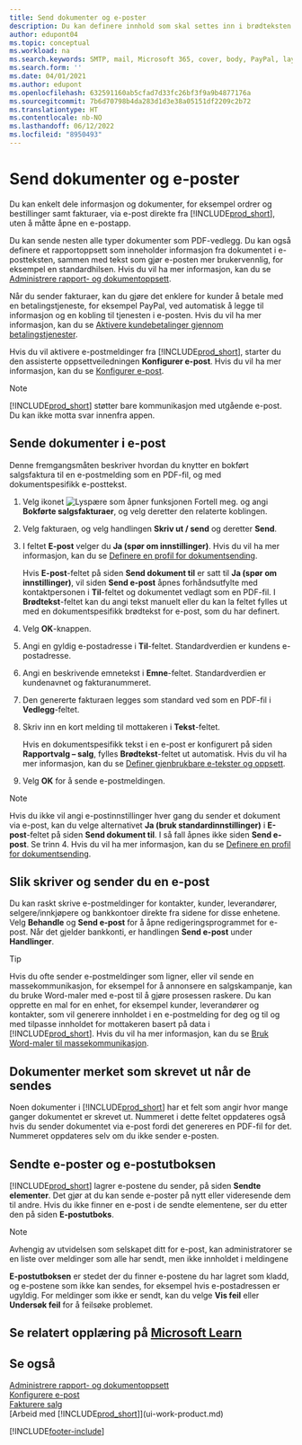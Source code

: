 ```yaml
---
title: Send dokumenter og e-poster
description: Du kan definere innhold som skal settes inn i brødteksten i en e-postmelding, for eksempel en PayPal-kobling. Du kan også legge ved dokumenter i e-postmeldinger.
author: edupont04
ms.topic: conceptual
ms.workload: na
ms.search.keywords: SMTP, mail, Microsoft 365, cover, body, PayPal, layout
ms.search.form: ''
ms.date: 04/01/2021
ms.author: edupont
ms.openlocfilehash: 632591160ab5cfad7d33fc26bf3f9a9b4877176a
ms.sourcegitcommit: 7b6d70798b4da283d1d3e38a05151df2209c2b72
ms.translationtype: HT
ms.contentlocale: nb-NO
ms.lasthandoff: 06/12/2022
ms.locfileid: "8950493"
---
```

# <a name="send-documents-and-emails"></a>Send dokumenter og e-poster

Du kan enkelt dele informasjon og dokumenter, for eksempel ordrer og bestillinger samt fakturaer, via e-post direkte fra [!INCLUDE[prod_short](includes/prod_short.md)], uten å måtte åpne en e-postapp.  

Du kan sende nesten alle typer dokumenter som PDF-vedlegg. Du kan også definere et rapportoppsett som inneholder informasjon fra dokumentet i e-postteksten, sammen med tekst som gjør e-posten mer brukervennlig, for eksempel en standardhilsen. Hvis du vil ha mer informasjon, kan du se [Administrere rapport- og dokumentoppsett](ui-manage-report-layouts.md). <!--this topic does not mention how to set up a layout for email. Need to investigate.-->

Når du sender fakturaer, kan du gjøre det enklere for kunder å betale med en betalingstjeneste, for eksempel PayPal, ved automatisk å legge til informasjon og en kobling til tjenesten i e-posten. Hvis du vil ha mer informasjon, kan du se [Aktivere kundebetalinger gjennom betalingstjenester](sales-how-enable-payment-service-extensions.md).

Hvis du vil aktivere e-postmeldinger fra [!INCLUDE[prod_short](includes/prod_short.md)], starter du den assisterte oppsettveiledningen **Konfigurer e-post**. Hvis du vil ha mer informasjon, kan du se [Konfigurer e-post](admin-how-setup-email.md).

> [!NOTE]
> [!INCLUDE[prod_short](includes/prod_short.md)] støtter bare kommunikasjon med utgående e-post. Du kan ikke motta svar innenfra appen.

## <a name="to-send-documents-by-email"></a>Sende dokumenter i e-post

Denne fremgangsmåten beskriver hvordan du knytter en bokført salgsfaktura til en e-postmelding som en PDF-fil, og med dokumentspesifikk e-posttekst. <!--update this-->

1. Velg ikonet ![Lyspære som åpner funksjonen Fortell meg.](media/ui-search/search_small.png "Fortell hva du vil gjøre") og angi **Bokførte salgsfakturaer**, og velg deretter den relaterte koblingen.
2. Velg fakturaen, og velg handlingen **Skriv ut / send** og deretter **Send**.
3. I feltet **E-post** velger du **Ja (spør om innstillinger)**. Hvis du vil ha mer informasjon, kan du se [Definere en profil for dokumentsending](sales-how-setup-document-send-profiles.md).
    
    Hvis **E-post**-feltet på siden **Send dokument til** er satt til **Ja (spør om innstillinger)**, vil siden **Send e-post** åpnes forhåndsutfylte med kontaktpersonen i **Til**-feltet og dokumentet vedlagt som en PDF-fil. I **Brødtekst**-feltet kan du angi tekst manuelt eller du kan la feltet fylles ut med en dokumentspesifikk brødtekst for e-post, som du har definert.

4. Velg **OK**-knappen.
5. Angi en gyldig e-postadresse i **Til**-feltet. Standardverdien er kundens e-postadresse.
6. Angi en beskrivende emnetekst i **Emne**-feltet. Standardverdien er kundenavnet og fakturanummeret.
7. Den genererte fakturaen legges som standard ved som en PDF-fil i **Vedlegg**-feltet.
8. Skriv inn en kort melding til mottakeren i **Tekst**-feltet.

    Hvis en dokumentspesifikk tekst i en e-post er konfigurert på siden **Rapportvalg – salg**, fylles **Brødtekst**-feltet ut automatisk. Hvis du vil ha mer informasjon, kan du se [Definer gjenbrukbare e-tekster og oppsett](admin-how-setup-email.md#set-up-reusable-email-texts-and-layouts).
9. Velg **OK** for å sende e-postmeldingen.

> [!NOTE]  
> Hvis du ikke vil angi e-postinnstillinger hver gang du sender et dokument via e-post, kan du velge alternativet **Ja (bruk standardinnstillinger)** i **E-post**-feltet på siden **Send dokument til**. I så fall åpnes ikke siden **Send e-post**. Se trinn 4. Hvis du vil ha mer informasjon, kan du se [Definere en profil for dokumentsending](sales-how-setup-document-send-profiles.md).  

## <a name="to-compose-and-send-an-email"></a>Slik skriver og sender du en e-post
Du kan raskt skrive e-postmeldinger for kontakter, kunder, leverandører, selgere/innkjøpere og bankkontoer direkte fra sidene for disse enhetene. Velg **Behandle** og **Send e-post** for å åpne redigeringsprogrammet for e-post. Når det gjelder bankkonti, er handlingen **Send e-post** under **Handlinger**.

> [!TIP]
> Hvis du ofte sender e-postmeldinger som ligner, eller vil sende en massekommunikasjon, for eksempel for å annonsere en salgskampanje, kan du bruke Word-maler med e-post til å gjøre prosessen raskere. Du kan opprette en mal for en enhet, for eksempel kunder, leverandører og kontakter, som vil generere innholdet i en e-postmelding for deg og til og med tilpasse innholdet for mottakeren basert på data i [!INCLUDE[prod_short](includes/prod_short.md)]. Hvis du vil ha mer informasjon, kan du se [Bruk Word-maler til massekommunikasjon](ui-mail-merge.md).  

## <a name="documents-marked-as-printed-when-they-are-sent"></a>Dokumenter merket som skrevet ut når de sendes

Noen dokumenter i [!INCLUDE[prod_short](includes/prod_short.md)] har et felt som angir hvor mange ganger dokumentet er skrevet ut. Nummeret i dette feltet <!--"that field?" need a name...--> oppdateres også hvis du sender dokumentet via e-post fordi det genereres en PDF-fil for det. Nummeret oppdateres selv om du ikke sender e-posten. <!--guessing this is because emails are technically reports, so the counter bumps up whenever someone creates an email. Need to verify.-->

## <a name="sent-emails-and-your-email-outbox"></a>Sendte e-poster og e-postutboksen

[!INCLUDE[prod_short](includes/prod_short.md)] lagrer e-postene du sender, på siden **Sendte elementer**. Det gjør at du kan sende e-poster på nytt eller videresende dem til andre. Hvis du ikke finner en e-post i de sendte elementene, ser du etter den på siden **E-postutboks**. 

> [!NOTE]
> Avhengig av utvidelsen som selskapet ditt for e-post, kan administratorer se en liste over meldinger som alle har sendt, men ikke innholdet i meldingene

**E-postutboksen** er stedet der du finner e-postene du har lagret som kladd, og e-postene som ikke kan sendes, for eksempel hvis e-postadressen er ugyldig. For meldinger som ikke er sendt, kan du velge **Vis feil** eller **Undersøk feil** for å feilsøke problemet.  

## <a name="see-related-training-at-microsoft-learn"></a>Se relatert opplæring på [Microsoft Learn](/learn/modules/set-up-email/)

## <a name="see-also"></a>Se også

[Administrere rapport- og dokumentoppsett](ui-manage-report-layouts.md)  
[Konfigurere e-post](admin-how-setup-email.md)  
[Fakturere salg](sales-how-invoice-sales.md)  
[Arbeid med [!INCLUDE[prod_short](includes/prod_short.md)]](ui-work-product.md)


[!INCLUDE[footer-include](includes/footer-banner.md)]
